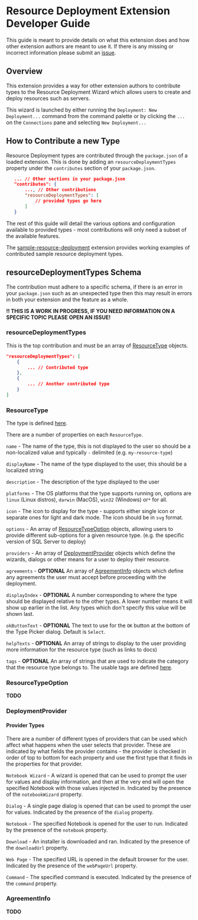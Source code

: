 # Resource Deployment Extension Developer Guide

This guide is meant to provide details on what this extension does and how other extension authors are meant to use it. If there is any missing or incorrect information please submit an [issue](https://github.com/microsoft/azuredatastudio/issues).

## Overview

This extension provides a way for other extension authors to contribute types to the Resource Deployment Wizard which allows users to create and deploy resources such as servers.

This wizard is launched by either running the `Deployment: New Deployment...` command from the command palette or by clicking the `...` on the `Connections` pane and selecting `New Deployment...`

## How to Contribute a new Type

Resource Deployment types are contributed through the `package.json` of a loaded extension. This is done by adding an `resourceDeploymentTypes` property under the `contributes` section of your `package.json`.

``` json
   ... // Other sections in your package.json
   "contributes": {
	   ..., // Other contributions
	   "resourceDeploymentTypes": [
		   // provided types go here
	   ]
   }
```

The rest of this guide will detail the various options and configuration available to provided types - most contributions will only need a subset of the available features.

The [sample-resource-deployment](https://github.com/microsoft/azuredatastudio/tree/main/samples/sample-resource-deployment) extension provides working examples of contributed sample resource deployment types.

## resourceDeploymentTypes Schema

The contribution must adhere to a specific schema, if there is an error in your `package.json` such as an unexpected type then this may result in errors in both your extension and the feature as a whole.

**!! THIS IS A WORK IN PROGRESS, IF YOU NEED INFORMATION ON A SPECIFIC TOPIC PLEASE OPEN AN ISSUE!**

### resourceDeploymentTypes

This is the top contribution and must be an array of [ResourceType](#resourcetype) objects.

``` json
"resourceDeploymentTypes": [
	{
		... // Contributed type
	},
	{
		... // Another contributed type
	}
]
```

### ResourceType

The type is defined [here](https://github.com/microsoft/azuredatastudio/blob/main/extensions/resource-deployment/src/interfaces.ts#L13).

There are a number of properties on each `ResourceType`.

`name` - The name of the type, this is not displayed to the user so should be a non-localized value and typically `-` delimited (e.g. `my-resource-type`)

`displayName` - The name of the type displayed to the user, this should be a localized string

`description` - The description of the type displayed to the user

`platforms` - The OS platforms that the type supports running on, options are `linux` (Linux distros), `darwin` (MacOS), `win32` (Windows) or`*` for all.

`icon` - The icon to display for the type - supports either single icon or separate ones for light and dark mode. The icon should be in `svg` format.

`options` - An array of [ResourceTypeOption](#resourcetypeoption) objects, allowing users to provide different sub-options for a given resource type. (e.g. the specific version of SQL Server to deploy)

`providers` - An array of [DeploymentProvider](#deploymentprovider) objects which define the wizards, dialogs or other means for a user to deploy their resource.

`agreements` - **OPTIONAL** An array of [AgreementInfo](#agreementinfo) objects which define any agreements the user must accept before proceeding with the deployment.

`displayIndex` - **OPTIONAL** A number corresponding to where the type should be displayed relative to the other types. A lower number means it will show up earlier in the list. Any types which don't specify this value will be shown last.

`okButtonText` - **OPTIONAL** The text to use for the `OK` button at the bottom of the Type Picker dialog. Default is `Select`.

`helpTexts` - **OPTIONAL** An array of strings to display to the user providing more information for the resource type (such as links to docs)

`tags` - **OPTIONAL** An array of strings that are used to indicate the category that the resource type belongs to. The usable tags are defined [here](https://github.com/microsoft/azuredatastudio/blob/main/extensions/resource-deployment/src/constants.ts#L10).


### ResourceTypeOption

**TODO**

### DeploymentProvider

#### Provider Types

There are a number of different types of providers that can be used which affect what happens when the user selects that provider. These are indicated by what fields the provider contains - the provider is checked in order of top to bottom for each property and use the first type that it finds in the properties for that provider.

`Notebook Wizard` - A wizard is opened that can be used to prompt the user for values and display information, and then at the very end will open the specified Notebook with those values injected in. Indicated by the presence of the `notebookWizard` property.

`Dialog` - A single page dialog is opened that can be used to prompt the user for values. Indicated by the presence of the `dialog` property.

`Notebook` - The specified Notebook is opened for the user to run. Indicated by the presence of the `notebook` property.

`Download` - An installer is downloaded and ran. Indicated by the presence of the `downloadUrl` property.

`Web Page` - The specified URL is opened in the default browser for the user. Indicated by the presence of the `webPageUrl` property.

`Command` - The specified command is executed. Indicated by the presence of the `command` property.

### AgreementInfo

**TODO**



